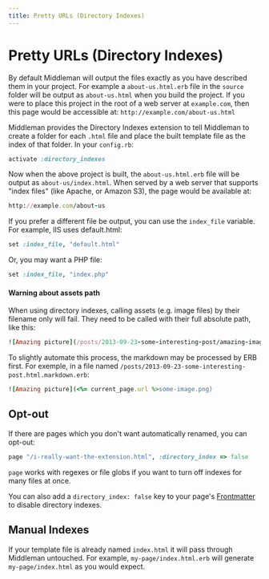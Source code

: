 ```yaml
---
title: Pretty URLs (Directory Indexes)
---
```


# Pretty URLs (Directory Indexes)

By default Middleman will output the files exactly as you have described them in your project. For example a `about-us.html.erb` file in the `source` folder will be output as `about-us.html` when you build the project. If you were to place this project in the root of a web server at `example.com`, then this page would be accessible at: `http://example.com/about-us.html`



Middleman provides the Directory Indexes extension to tell Middleman to create a folder for each `.html` file and place the built template file as the index of that folder. In your `config.rb`:

``` ruby
activate :directory_indexes
```

Now when the above project is built, the `about-us.html.erb` file will be output as `about-us/index.html`. When served by a web server that supports "index files" (like Apache, or Amazon S3), the page would be available at:

``` ruby
http://example.com/about-us
```

If you prefer a different file be output, you can use the `index_file` variable. For example, IIS uses default.html:

``` ruby
set :index_file, "default.html"
```

Or, you may want a PHP file:

``` ruby
set :index_file, "index.php"
```

#### Warning about assets path

When using directory indexes, calling assets (e.g. image files) by their filename only will fail. They need to be called with their full absolute path, like this:

``` ruby
![Amazing picture](/posts/2013-09-23-some-interesting-post/amazing-image.png)
```

To slightly automate this process, the markdown may be processed by ERB first. For exemple, in a file named `/posts/2013-09-23-some-interesting-post.html.markdown.erb`:

``` ruby
![Amazing picture](<%= current_page.url %>some-image.png)
```

## Opt-out

If there are pages which you don't want automatically renamed, you can opt-out:

``` ruby
page "/i-really-want-the-extension.html", :directory_index => false
```

`page` works with regexes or file globs if you want to turn off indexes for many files at once.

You can also add a `directory_index: false` key to your page's [Frontmatter](/frontmatter/) to disable directory indexes.

## Manual Indexes

If your template file is already named `index.html` it will pass through Middleman untouched. For example, `my-page/index.html.erb` will generate `my-page/index.html` as you would expect.